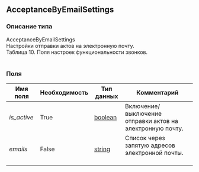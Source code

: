 
## AcceptanceByEmailSettings

### Описание типа
AcceptanceByEmailSettings<br/>Настройки отправки актов на электронную почту.<br/>Таблица 10. Поля настроек функциональности звонков.<br/><br/>
### Поля

| Имя поля | Необходимость | Тип данных | Комментарий |
|---|---|---|---|
|*is_active*|True|[boolean](/docs/types/boolean.md)|Включение/выключение отправки актов на электронную почту.<br/>|
|*emails*|False|[string](/docs/types/string.md)|Список через запятую адресов электронной почты.<br/><br/>|

